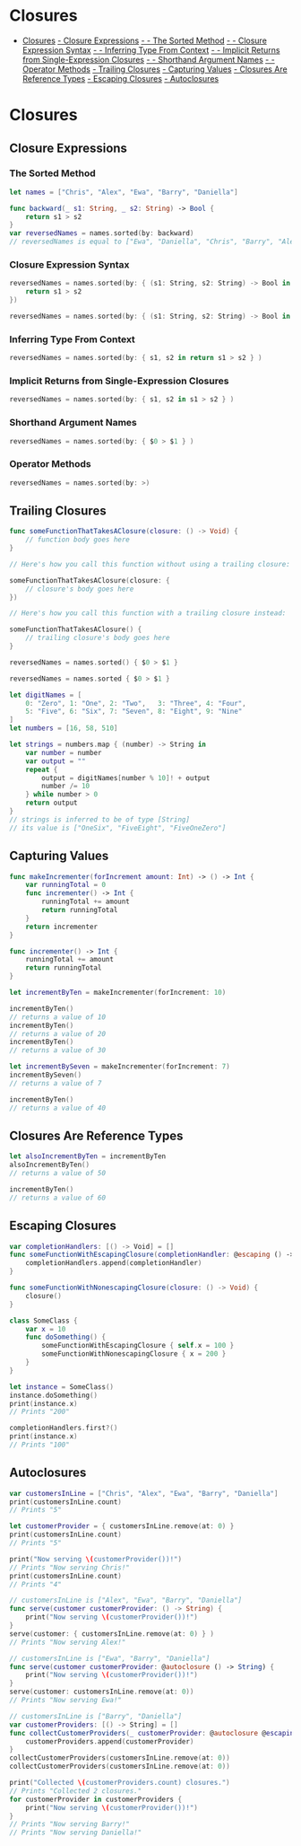 # Closures
* [Closures](../master/chapters/Closures.md#closures)
[ - Closure Expressions](../master/chapters/Closures.md#closure-expressions)
[ - - The Sorted Method](../chapters/Closures.md#the-sorted-method)
[ - - Closure Expression Syntax](../chapters/Closures.md#closure-expression-syntax)
[ - - Inferring Type From Context](../chapters/Closures.md#inferring-type-from-context)
[ - - Implicit Returns from Single-Expression Closures](../chapters/Closures.md#implicit-returns-from-single-expression-closures)
[ - - Shorthand Argument Names](../chapters/Closures.md#shorthand-argument-names)
[ - - Operator Methods](../chapters/Closures.md#operator-methods)
[ - Trailing Closures](../master/chapters/Closures.md#trailing-closures)
[ - Capturing Values](../master/chapters/Closures.md#capturing-values)
[ - Closures Are Reference Types](../master/chapters/Closures.md#closures-are-reference-types)
[ - Escaping Closures](../master/chapters/Closures.md#escaping-closures)
[ - Autoclosures](../master/chapters/Closures.md#autoclosures)

# Closures

## Closure Expressions

### The Sorted Method

```Swift
let names = ["Chris", "Alex", "Ewa", "Barry", "Daniella"]
```

```Swift
func backward(_ s1: String, _ s2: String) -> Bool {
    return s1 > s2
}
var reversedNames = names.sorted(by: backward)
// reversedNames is equal to ["Ewa", "Daniella", "Chris", "Barry", "Alex"]
```

### Closure Expression Syntax

```Swift
reversedNames = names.sorted(by: { (s1: String, s2: String) -> Bool in
    return s1 > s2
})
```

```Swift
reversedNames = names.sorted(by: { (s1: String, s2: String) -> Bool in return s1 > s2 } )
```

### Inferring Type From Context

```Swift
reversedNames = names.sorted(by: { s1, s2 in return s1 > s2 } )
```

### Implicit Returns from Single-Expression Closures

```Swift
reversedNames = names.sorted(by: { s1, s2 in s1 > s2 } )
```

### Shorthand Argument Names

```Swift
reversedNames = names.sorted(by: { $0 > $1 } )
```

### Operator Methods

```Swift
reversedNames = names.sorted(by: >)
```

## Trailing Closures

```Swift
func someFunctionThatTakesAClosure(closure: () -> Void) {
    // function body goes here
}

// Here's how you call this function without using a trailing closure:

someFunctionThatTakesAClosure(closure: {
    // closure's body goes here
})

// Here's how you call this function with a trailing closure instead:

someFunctionThatTakesAClosure() {
    // trailing closure's body goes here
}
```

```Swift
reversedNames = names.sorted() { $0 > $1 }
```

```Swift
reversedNames = names.sorted { $0 > $1 }
```

```Swift
let digitNames = [
    0: "Zero", 1: "One", 2: "Two",   3: "Three", 4: "Four",
    5: "Five", 6: "Six", 7: "Seven", 8: "Eight", 9: "Nine"
]
let numbers = [16, 58, 510]
```

```Swift
let strings = numbers.map { (number) -> String in
    var number = number
    var output = ""
    repeat {
        output = digitNames[number % 10]! + output
        number /= 10
    } while number > 0
    return output
}
// strings is inferred to be of type [String]
// its value is ["OneSix", "FiveEight", "FiveOneZero"]
```

## Capturing Values

```Swift
func makeIncrementer(forIncrement amount: Int) -> () -> Int {
    var runningTotal = 0
    func incrementer() -> Int {
        runningTotal += amount
        return runningTotal
    }
    return incrementer
}
```

```Swift
func incrementer() -> Int {
    runningTotal += amount
    return runningTotal
}
```

```Swift
let incrementByTen = makeIncrementer(forIncrement: 10)
```

```Swift
incrementByTen()
// returns a value of 10
incrementByTen()
// returns a value of 20
incrementByTen()
// returns a value of 30
```

```Swift
let incrementBySeven = makeIncrementer(forIncrement: 7)
incrementBySeven()
// returns a value of 7
```

```Swift
incrementByTen()
// returns a value of 40
```

## Closures Are Reference Types

```Swift
let alsoIncrementByTen = incrementByTen
alsoIncrementByTen()
// returns a value of 50

incrementByTen()
// returns a value of 60
```

## Escaping Closures

```Swift
var completionHandlers: [() -> Void] = []
func someFunctionWithEscapingClosure(completionHandler: @escaping () -> Void) {
    completionHandlers.append(completionHandler)
}
```

```Swift
func someFunctionWithNonescapingClosure(closure: () -> Void) {
    closure()
}

class SomeClass {
    var x = 10
    func doSomething() {
        someFunctionWithEscapingClosure { self.x = 100 }
        someFunctionWithNonescapingClosure { x = 200 }
    }
}

let instance = SomeClass()
instance.doSomething()
print(instance.x)
// Prints "200"

completionHandlers.first?()
print(instance.x)
// Prints "100"
```

## Autoclosures

```Swift
var customersInLine = ["Chris", "Alex", "Ewa", "Barry", "Daniella"]
print(customersInLine.count)
// Prints "5"

let customerProvider = { customersInLine.remove(at: 0) }
print(customersInLine.count)
// Prints "5"

print("Now serving \(customerProvider())!")
// Prints "Now serving Chris!"
print(customersInLine.count)
// Prints "4"
```

```Swift
// customersInLine is ["Alex", "Ewa", "Barry", "Daniella"]
func serve(customer customerProvider: () -> String) {
    print("Now serving \(customerProvider())!")
}
serve(customer: { customersInLine.remove(at: 0) } )
// Prints "Now serving Alex!"
```

```Swift
// customersInLine is ["Ewa", "Barry", "Daniella"]
func serve(customer customerProvider: @autoclosure () -> String) {
    print("Now serving \(customerProvider())!")
}
serve(customer: customersInLine.remove(at: 0))
// Prints "Now serving Ewa!"
```

```Swift
// customersInLine is ["Barry", "Daniella"]
var customerProviders: [() -> String] = []
func collectCustomerProviders(_ customerProvider: @autoclosure @escaping () -> String) {
    customerProviders.append(customerProvider)
}
collectCustomerProviders(customersInLine.remove(at: 0))
collectCustomerProviders(customersInLine.remove(at: 0))

print("Collected \(customerProviders.count) closures.")
// Prints "Collected 2 closures."
for customerProvider in customerProviders {
    print("Now serving \(customerProvider())!")
}
// Prints "Now serving Barry!"
// Prints "Now serving Daniella!"
```

